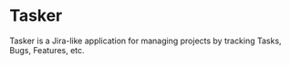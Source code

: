 # Tasker

Tasker is a Jira-like application for managing projects by tracking Tasks, Bugs, Features, etc.
